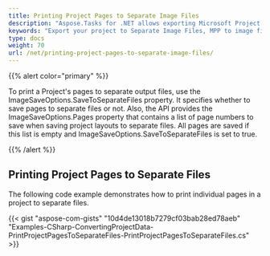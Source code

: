 ```yaml
---
title: Printing Project Pages to Separate Image Files
description: "Aspose.Tasks for .NET allows exporting Microsoft Project (MPP) data to separate image files."
keywords: "Export your project to Separate Image Files, MPP to image files, Convert your MPP to images, Convert Microsoft Project to separate images, convert MPP to Separate Image Files, save project data to images, Aspose.Tasks, C#"
type: docs
weight: 70
url: /net/printing-project-pages-to-separate-image-files/
---
```


{{% alert color="primary" %}}

To print a Project's pages to separate output files, use the ImageSaveOptions.SaveToSeparateFiles property. It specifies whether to save pages to separate files or not. Also, the API provides the ImageSaveOptions.Pages property that contains a list of page numbers to save when saving project layouts to separate files. All pages are saved if this list is empty and ImageSaveOptions.SaveToSeparateFiles is set to true.

{{% /alert %}}

## **Printing Project Pages to Separate Files**
The following code example demonstrates how to print individual pages in a project to separate files.

{{< gist "aspose-com-gists" "10d4de13018b7279cf03bab28ed78aeb" "Examples-CSharp-ConvertingProjectData-PrintProjectPagesToSeparateFiles-PrintProjectPagesToSeparateFiles.cs" >}}
